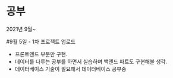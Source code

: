 # 공부 
2021년 9월~

#9월 5일 - 1차 프로젝트 업로드 
- 프론트엔드 부문만 구현. 
- 데이터를 다루는 공부를 하면서 실습하며 백엔드 파트도 구현해볼 생각. 
- 데이터베이스 기술이 필요해서 데이터베이스 공부중

